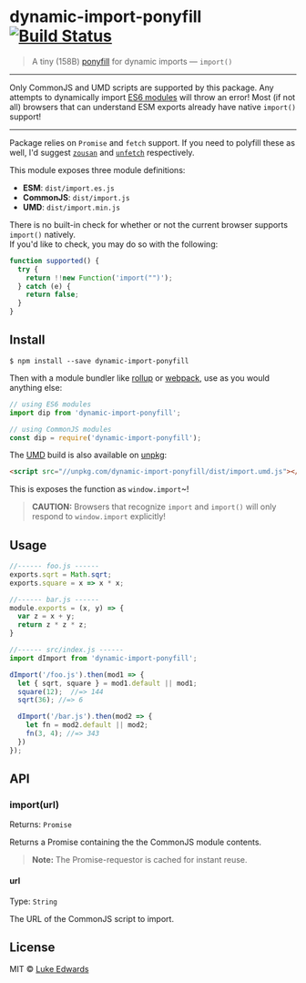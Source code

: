 # dynamic-import-ponyfill [![Build Status](https://travis-ci.org/lukeed/dynamic-import-ponyfill.svg?branch=master)](https://travis-ci.org/lukeed/dynamic-import-ponyfill)

> A tiny (158B) [ponyfill](https://github.com/sindresorhus/ponyfill#how-are-ponyfills-better-than-polyfills) for dynamic imports &mdash; `import()`

---

Only CommonJS and UMD scripts are supported by this package. Any attempts to dynamically import [ES6 modules](http://exploringjs.com/es6/ch_modules.html#sec_basics-of-es6-modules) will throw an error! Most (if not all) browsers that can understand ESM exports already have native `import()` support!

---

Package relies on `Promise` and `fetch` support. If you need to polyfill these as well, I'd suggest [`zousan`](https://github.com/bluejava/zousan) and [`unfetch`](https://github.com/developit/unfetch) respectively.

This module exposes three module definitions:
- **ESM**: `dist/import.es.js`
- **CommonJS**: `dist/import.js`
- **UMD**: `dist/import.min.js`

There is no built-in check for whether or not the current browser supports `import()` natively. <br>If you'd like to check, you may do so with the following:

```js
function supported() {
  try {
    return !!new Function('import("")');
  } catch (e) {
    return false;
  }
}
```

## Install

```
$ npm install --save dynamic-import-ponyfill
```

Then with a module bundler like [rollup](http://rollupjs.org/) or [webpack](https://webpack.js.org/), use as you would anything else:

```js
// using ES6 modules
import dip from 'dynamic-import-ponyfill';

// using CommonJS modules
const dip = require('dynamic-import-ponyfill');
```

The [UMD](https://github.com/umdjs/umd) build is also available on [unpkg](https://unpkg.com/):

```html
<script src="//unpkg.com/dynamic-import-ponyfill/dist/import.umd.js"></script>
```

This is exposes the function as `window.import`~!

> **CAUTION:** Browsers that recognize `import` and `import()` will only respond to `window.import` explicitly!

## Usage

```js
//------ foo.js ------
exports.sqrt = Math.sqrt;
exports.square = x => x * x;

//------ bar.js ------
module.exports = (x, y) => {
  var z = x + y;
  return z * z * z;
}

//------ src/index.js ------
import dImport from 'dynamic-import-ponyfill';

dImport('/foo.js').then(mod1 => {
  let { sqrt, square } = mod1.default || mod1;
  square(12);  //=> 144
  sqrt(36); //=> 6

  dImport('/bar.js').then(mod2 => {
    let fn = mod2.default || mod2;
    fn(3, 4); //=> 343
  })
});
```


## API

### import(url)

Returns: `Promise`

Returns a Promise containing the the CommonJS module contents.

> **Note:** The Promise-requestor is cached for instant reuse.

#### url
Type: `String`

The URL of the CommonJS script to import.


## License

MIT © [Luke Edwards](https://lukeed.com)
